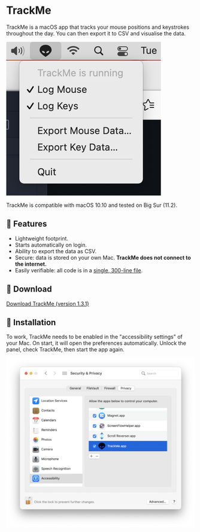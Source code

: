 # TrackMe

TrackMe is a macOS app that tracks your mouse positions and keystrokes throughout the day. You can then export it to CSV and visualise the data.

![TrackMe screenshot](https://raw.githubusercontent.com/fdb/TrackMe/master/.github/screenshot.png)

TrackMe is compatible with macOS 10.10 and tested on Big Sur (11.2).

## 🚀 Features

* Lightweight footprint.
* Starts automatically on login.
* Ability to export the data as CSV.
* Secure: data is stored on your own Mac. **TrackMe does not connect to the internet.**
* Easily verifiable: all code is in a [single, 300-line file](https://github.com/fdb/TrackMe/blob/master/TrackMe/TMAppDelegate.m).

## 💾 Download

[Download TrackMe (version 1.3.1)](https://github.com/fdb/TrackMe/releases/download/v1.3.1/TrackMe-1.3.1.zip)

## 🤖 Installation

To work, TrackMe needs to be enabled in the "accessibility settings" of your Mac. On start, it will open the preferences automatically. Unlock the panel, check TrackMe, then start the app again.

![Enable TrackMe in the accessibility panel](https://raw.githubusercontent.com/fdb/TrackMe/master/.github/accessiblity-panel.png)
